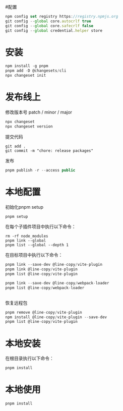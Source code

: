#配置

``` js
npm config set registry https://registry.npmjs.org
git config --global core.autocrlf true
git config --global core.safecrlf false
git config --global credential.helper store
 ```

# 安装

``` js
npm install -g pnpm
pnpm add -D @changesets/cli
npx changeset init
```

# 发布线上

修改版本号 patch / minor / major

``` js 
npx changeset
npx changeset version
```

提交代码

```shell
git add .
git commit -m "chore: release packages"
```

发布

``` js
pnpm publish -r --access public
```

# 本地配置

初始化pnpm setup

``` js
pnpm setup
```

在每个子插件项目中执行以下命令：

```
rm -rf node_modules
pnpm link --global
pnpm list --global --depth 1
```

在目标项目中执行以下命令：

``` js 
pnpm link --save-dev @line-copy/vite-plugin 
pnpm link @line-copy/vite-plugin 
pnpm list @line-copy/vite-plugin

pnpm link --save-dev @line-copy/webpack-loader
pnpm list @line-copy/webpack-loader
 
```

恢复远程包

``` js 
pnpm remove @line-copy/vite-plugin
npm install @line-copy/vite-plugin --save-dev
pnpm list @line-copy/vite-plugin
``` 

# 本地安装

在根目录执行以下命令：

``` js
pnpm install
```

# 本地使用

``` js 使用
pnpm install
```